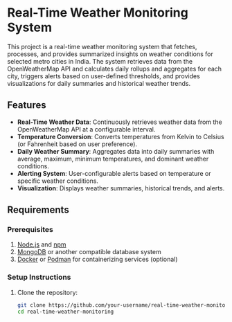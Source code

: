 # Real-Time Weather Monitoring System

This project is a real-time weather monitoring system that fetches, processes, and provides summarized insights on weather conditions for selected metro cities in India. The system retrieves data from the OpenWeatherMap API and calculates daily rollups and aggregates for each city, triggers alerts based on user-defined thresholds, and provides visualizations for daily summaries and historical weather trends.

## Features

- **Real-Time Weather Data**: Continuously retrieves weather data from the OpenWeatherMap API at a configurable interval.
- **Temperature Conversion**: Converts temperatures from Kelvin to Celsius (or Fahrenheit based on user preference).
- **Daily Weather Summary**: Aggregates data into daily summaries with average, maximum, minimum temperatures, and dominant weather conditions.
- **Alerting System**: User-configurable alerts based on temperature or specific weather conditions.
- **Visualization**: Displays weather summaries, historical trends, and alerts.

## Requirements

### Prerequisites

1. [Node.js](https://nodejs.org/) and [npm](https://www.npmjs.com/)
2. [MongoDB](https://www.mongodb.com/) or another compatible database system
3. [Docker](https://www.docker.com/) or [Podman](https://podman.io/) for containerizing services (optional)

### Setup Instructions

1. Clone the repository:
   ```bash
   git clone https://github.com/your-username/real-time-weather-monitoring.git
   cd real-time-weather-monitoring
